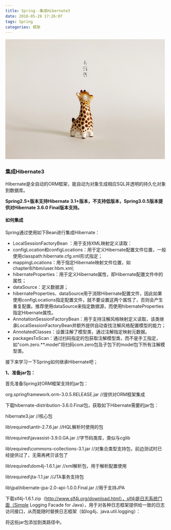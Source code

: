 ```yaml
---
title: Spring--集成Hibernate3
date: 2018-05-28 17:26:07
tags: Spring
categories: 框架
---
```


![](https://github.com/whyathere/tuchuang/blob/master/%E7%BE%8E%E5%9B%BE/%E9%95%BF%E9%A2%88%E9%B9%BF.jpg?raw=true)

### 集成Hibernate3

​       Hibernate是全自动的ORM框架，能自动为对象生成相应SQL并透明的持久化对象到数据库。

 **Spring2.5+版本支持Hibernate 3.1+版本，不支持低版本，Spring3.0.5版本提供对Hibernate 3.6.0 Final版本支持。**

####  如何集成

Spring通过使用如下Bean进行集成Hibernate：

- LocalSessionFactoryBean ：用于支持XML映射定义读取：
- configLocation和configLocations：用于定义Hibernate配置文件位置，一般使用classpath:hibernate.cfg.xml形式指定；
- mappingLocations：用于指定Hibernate映射文件位置，如chapter8/hbm/user.hbm.xml;
- hibernateProperties：用于定义Hibernate属性，即Hibernate配置文件中的属性；
- dataSource：定义数据源；
- hibernateProperties、dataSource用于消除Hibernate配置文件，因此如果使用configLocations指定配置文件，就不要设置这两个属性了，否则会产生重复配置。推荐使用dataSource来指定数据源，而使用hibernateProperties指定Hibernate属性。
- AnnotationSessionFactoryBean：用于支持注解风格映射定义读取，该类继承LocalSessionFactoryBean并额外提供自动查找注解风格配置模型的能力；
- AnnotatedClasses：设置注解了模型类，通过注解指定映射元数据。
- packagesToScan：通过扫码指定的包获取注解模型类，而不是手工指定，如"com.zero.**.model"将扫码com.zero包及子包下的model包下所有注解模型类。

接下来学习一下Spring如何继承Hibernate吧；

**1、准备jar包：**

首先准备Spring对ORM框架支持的jar包：

org.springframework.orm-3.0.5.RELEASE.jar      //提供对ORM框架集成

下载hibernate-distribution-3.6.0.Final包，获取如下Hibernate需要的jar包：

hibernate3.jar		//核心包

lib\required\antlr-2.7.6.jar		//HQL解析时使用的包

lib\required\javassist-3.9.0.GA.jar		//字节码类库，类似与cglib

lib\required\commons-collections-3.1.jar  //对集合类型支持包，前边测试时已经提供过了，无需再拷贝该包了

lib\required\dom4j-1.6.1.jar            //xml解析包，用于解析配置使用

lib\required\jta-1.1.jar                 //JTA事务支持包

lib\jpa\hibernate-jpa-2.0-api-1.0.0.Final.jar //用于支持JPA



 下载slf4j-1.6.1.zip（http://www.slf4j.org/download.html），slf4j是日志系统门面（Simple Logging Facade for Java），用于对各种日志框架提供给一致的日志访问接口，从而能随时替换日志框架（如log4j、java.util.logging）：

 

 

将这些jar包添加到类路径中。